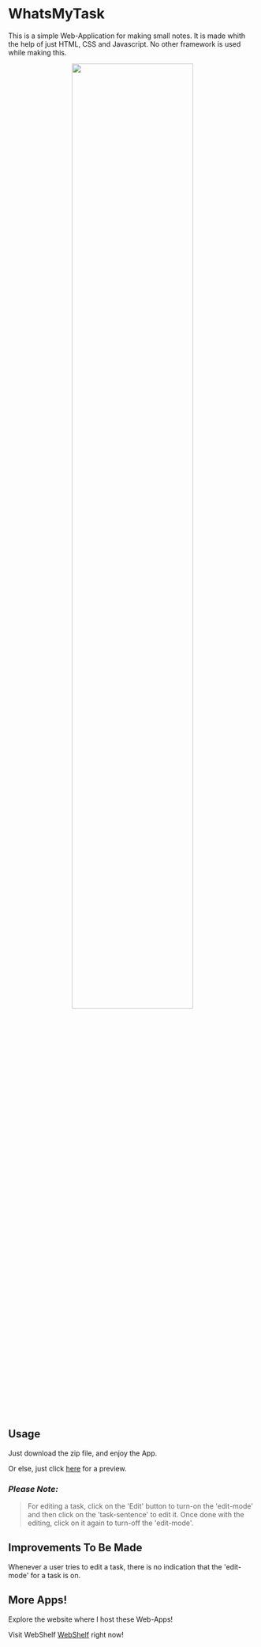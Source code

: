# WhatsMyTask
This is a simple Web-Application for making small notes. It is made whith the help of just HTML, CSS and Javascript. No other framework is used while making this.

<p align="center">
  <img width=70% src="https://user-images.githubusercontent.com/61109976/174472649-096c1d1b-d265-4c43-aec8-7d5466365e4e.png">
</p>


## **Usage**
Just download the zip file, and enjoy the App.

Or else, just click <a href="https://rahulrajdixit.github.io/Webshelf/WhatsMyTask/whatsmytask.html">here</a> for a preview.

### *Please Note:* 
> For editing a task, click on the 'Edit' button to turn-on the 'edit-mode' and then click on the 'task-sentence' to edit it. Once done with the editing, click on it again to turn-off the 'edit-mode'.


## **Improvements To Be Made**
Whenever a user tries to edit a task, there is no indication that the 'edit-mode' for a task is on.


## **More Apps!**
Explore the website where I host these Web-Apps!

Visit WebShelf <a href="https://rahulrajdixit.github.io/Webshelf">WebShelf</a> right now!
